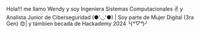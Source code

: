 Hola!!! me llamo Wendy y soy Ingeniera Sistemas Computacionales ✌️ y
Analista Junior de Ciberseguridad (●'◡'●) |
Soy parte de Mujer Digital (3ra Gen) 😍|
y támbien becada de Hackademy 2024 ╰(*°▽°*)╯

<!---
wendyph1209/wendyph1209 is a ✨ special ✨ repository because its `README.md` (this file) appears on your GitHub profile.
You can click the Preview link to take a look at your changes.
--->
